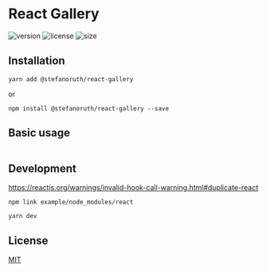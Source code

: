 # React Gallery

![version](https://badgen.net/npm/v/@stefanoruth/react-gallery)
![license](https://badgen.net/npm/license/@stefanoruth/react-gallery)
![size](https://badgen.net/bundlephobia/minzip/@stefanoruth/react-gallery)

## Installation

```shell
yarn add @stefanoruth/react-gallery
```

or

```shell
npm install @stefanoruth/react-gallery --save
```

## Basic usage

```js
```

## Development

https://reactjs.org/warnings/invalid-hook-call-warning.html#duplicate-react

```
npm link example/node_modules/react

yarn dev
```

## License

[MIT](https://github.com/stefanoruth/react-gallery/blob/master/LICENSE)
